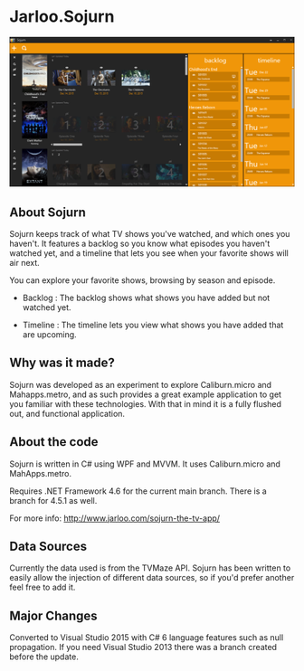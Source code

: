 Jarloo.Sojurn
=============

![alt tag](/images/screenshot1.png)

About Sojurn
------------

Sojurn keeps track of what TV shows you've watched, and which ones you haven't. It features a backlog so you know what episodes you haven't watched yet, and a timeline that lets you see when your favorite shows will air next. 

You can explore your favorite shows, browsing by season and episode.

- Backlog : The backlog shows what shows you have added but not watched yet.

- Timeline : The timeline lets you view what shows you have added that are upcoming.

Why was it made?
----------------

Sojurn was developed as an experiment to explore Caliburn.micro and Mahapps.metro, and as such provides a great example application to get you familiar with these technologies. With that in mind it is a fully flushed out, and functional application.


About the code
--------------

Sojurn is written in C# using WPF and MVVM. It uses Caliburn.micro and MahApps.metro.


Requires .NET Framework 4.6 for the current main branch. There is a branch for 4.5.1 as well.

For more info:
http://www.jarloo.com/sojurn-the-tv-app/


Data Sources
------------

Currently the data used is from the TVMaze API. Sojurn has been written to easily allow the injection of different data sources, so if you'd prefer another feel free to add it.


Major Changes
------------

Converted to Visual Studio 2015 with C# 6 language features such as null propagation. If you need Visual Studio 2013 there was a branch created before the update.


